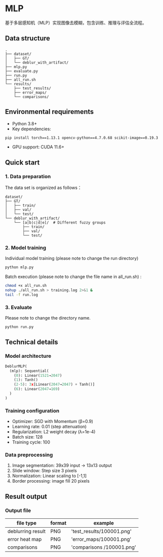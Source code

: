 # MLP

基于多层感知机（MLP）实现图像去模糊，包含训练、推理与评估全流程。

## Data structure

```
.
├── dataset/                    
│   ├── GT/                     
│   └── deblur_with_artifact/   
├── mlp.py                                     
├── evaluate.py                 
├── run.py                     
├── all_run.sh                  
└── results/                    
    ├── test_results/           
    ├── error_maps/             
    └── comparisons/            
```

## Environmental requirements

- Python 3.8+
- Key dependencies:

```bash
pip install torch==1.13.1 opencv-python==4.7.0.68 scikit-image==0.19.3 tqdm matplotlib
```

- GPU support: CUDA 11.6+

## Quick start

### 1. Data preparation

The data set is organized as follows：

```
dataset/
├── GT/
│   ├── train/
│   ├── val/
│   └── test/
└── deblur_with_artifact/
    └── [a|b|c|d|e]/  # Different fuzzy groups
        ├── train/
        ├── val/
        └── test/
```

### 2. Model training

Individual model training (please note to change the run directory)

```bash
python mlp.py
```

Batch execution (please note to change the file name in all_run.sh) :

```bash
chmod +x all_run.sh
nohup ./all_run.sh > training.log 2>&1 & 
tail -f run.log  
```

### 3. Evaluate

Please note to change the directory name.

```bash
python run.py 
```

## Technical details

### Model architecture

```python
DeblurMLP(
  (mlp): Sequential(
    (0): Linear(1521→2047)
    (1): Tanh()
    (2-5): 3x[Linear(2047→2047) + Tanh()]
    (6): Linear(2047→169)
  )
)
```

### Training configuration

- Optimizer: SGD with Momentum (β=0.9)
- Learning rate: 0.01 (step attenuation)
- Regularization: L2 weight decay (λ=1e-4)
- Batch size: 128
- Training cycle: 100

### Data preprocessing

1. Image segmentation: 39x39 input → 13x13 output
2. Slide window: Step size 3 pixels
3. Normalization: Linear scaling to [-1,1]
4. Border processing: image fill 20 pixels

## Result output

### Output file

| file type | format | example |
|---------|------|-----|
| deblurring result | PNG | 'test_results/100001.png' |
| error heat map | PNG | 'error_maps/100001.png' |
| comparisons | PNG| 'comparisons /100001.png' |